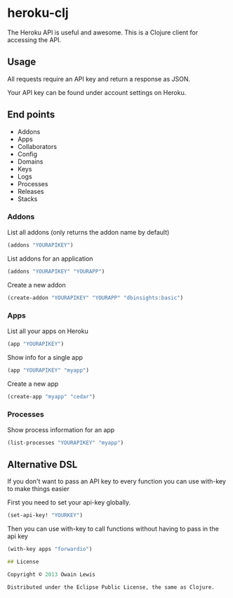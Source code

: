 # heroku-clj

The Heroku API is useful and awesome. This is a Clojure client for accessing the API.

## Usage

All requests require an API key and return a response as JSON.

Your API key can be found under account settings on Heroku.

## End points

+ Addons
+ Apps
+ Collaborators
+ Config
+ Domains
+ Keys
+ Logs
+ Processes
+ Releases
+ Stacks

### Addons

List all addons (only returns the addon name by default)

```clojure
(addons "YOURAPIKEY")
```

List addons for an application

```clojure
(addons "YOURAPIKEY" "YOURAPP")
```

Create a new addon

```clojure
(create-addon "YOURAPIKEY" "YOURAPP" "dbinsights:basic")
```

### Apps

List all your apps on Heroku

```clojure
(app "YOURAPIKEY")
```

Show info for a single app

```clojure
(app "YOURAPIKEY" "myapp")
```

Create a new app

```clojure
(create-app "myapp" "cedar")
```

### Processes

Show process information for an app

```clojure
(list-processes "YOURAPIKEY" "myapp")
```

## Alternative DSL

If you don't want to pass an API key to every function you can use with-key to make things easier

First you need to set your api-key globally.

```clojure
(set-api-key! "YOURKEY")
```
Then you can use with-key to call functions without having to pass in the api key

```clojure
(with-key apps "forwardio")

## License

Copyright © 2013 Owain Lewis

Distributed under the Eclipse Public License, the same as Clojure.

